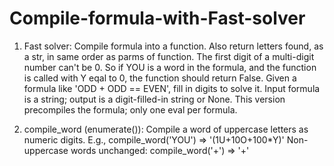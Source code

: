 # Compile-formula-with-Fast-solver

1. Fast solver: Compile formula into a function. Also return letters found, as a str, in same order as parms of function. The first digit of a multi-digit number can't be 0. So if YOU is a word in the formula, and the function is called with Y eqal to 0, the function should return False. Given a formula like 'ODD + ODD == EVEN', fill in digits to solve it. Input formula is a string; output is a digit-filled-in string or None. This version precompiles the formula; only one eval per formula.

2. compile_word (enumerate()): Compile a word of uppercase letters as numeric digits. E.g., compile_word('YOU') => '(1U+10O+100*Y)' Non-uppercase words unchanged: compile_word('+') => '+'
